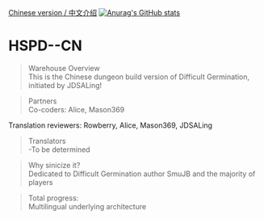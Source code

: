 [Chinese version / 中文介绍](README-CN.md)
[![Anurag's GitHub stats](https://github-readme-stats.vercel.app/api?LingASDJ=anuraghazra)](https://github.com/anuraghazra/github-readme-stats)  
# HSPD--CN  
>Warehouse Overview  
This is the Chinese dungeon build version of Difficult Germination, initiated by JDSALing!  

>Partners  
Co-coders: Alice, Mason369  

Translation reviewers: Rowberry, Alice, Mason369, JDSALing  

>Translators  
-To be determined  

>Why sinicize it?  
Dedicated to Difficult Germination author SmuJB and the majority of players  

>Total progress:  
Multilingual underlying architecture
